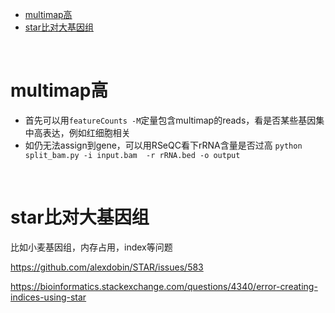 - [multimap高](#multimap高)
- [star比对大基因组](#star比对大基因组)

</br>

# multimap高
- 首先可以用`featureCounts -M`定量包含multimap的reads，看是否某些基因集中高表达，例如红细胞相关
- 如仍无法assign到gene，可以用RSeQC看下rRNA含量是否过高
  `python split_bam.py -i input.bam  -r rRNA.bed -o output`

</br>

# star比对大基因组
比如小麦基因组，内存占用，index等问题

https://github.com/alexdobin/STAR/issues/583

https://bioinformatics.stackexchange.com/questions/4340/error-creating-indices-using-star
